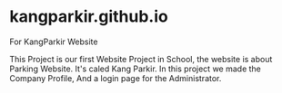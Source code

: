 # kangparkir.github.io
For KangParkir Website

This Project is our first Website Project in School, the website is about Parking Website.
It's caled Kang Parkir. In this project we made the Company Profile, 
And a login page for the Administrator.
